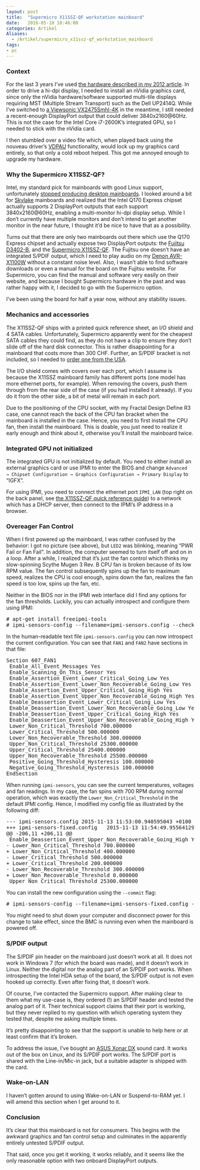 ```yaml
---
layout: post
title:  "Supermicro X11SSZ-QF workstation mainboard"
date:   2016-05-10 18:46:00
categories: Artikel
Aliases:
  - /Artikel/supermicro_x11ssz-qf_workstation_mainboard
tags:
- pc
---
```


<h3>Context</h3>

<p>
For the last 3 years I’ve used <a
href="/Artikel/buying_linux_computer_2012/">the hardware described in my 2012
article</a>. In order to drive a hi-dpi display, I needed to install an nVidia
graphics card, since only the nVidia hardware/software supported multi-tile
displays requiring MST (Multiple Stream Transport) such as the Dell UP2414Q.
While I’ve switched to <a href="/Artikel/viewsonic_vx2475smhl_4k_linux/">a
Viewsonic VX2475Smhl-4K</a> in the meantime, I still needed a recent-enough
DisplayPort output that could deliver 3840x2160@60Hz. This is not the case for
the Intel Core i7-2600K’s integrated GPU, so I needed to stick with the nVidia
card.
</p>

<p>
I then stumbled over a video file which, when played back using the nouveau
driver’s <a href="https://en.wikipedia.org/wiki/VDPAU">VDPAU</a> functionality,
would lock up my graphics card entirely, so that only a cold reboot helped.
This got me annoyed enough to upgrade my hardware.
</p>

<h3>Why the Supermicro X11SSZ-QF?</h3>

<p>
Intel, my standard pick for mainboards with good Linux support, unfortunately
<a
href="http://gizmodo.com/5978232/intel-to-stop-making-desktop-motherboards">stopped
producing desktop mainboards</a>. I looked around a bit for <a
href="https://en.wikipedia.org/wiki/Skylake_(microarchitecture)">Skylake</a>
mainboards and realized that the Intel Q170 Express chipset actually supports 2
DisplayPort outputs that each support 3840x2160@60Hz, enabling a multi-monitor
hi-dpi display setup. While I don’t currently have multiple monitors and don’t
intend to get another monitor in the near future, I thought it’d be nice to
have that as a possibility.
</p>

<p>
Turns out that there are only two mainboards out there which use the Q170
Express chipset and actually expose two DisplayPort outputs: the <a
href="http://www.fujitsu.com/global/products/computing/peripheral/mainboards/extended-lifecycle-main/pmod-177971.html">Fujitsu
D3402-B</a>, and the <a
href="http://www.supermicro.com/products/motherboard/core/q170/x11ssz-qf.cfm">Supermicro
X11SSZ-QF</a>. The Fujitsu one doesn’t have an integrated S/PDIF output, which
I need to play audio on my <a
href="http://usa.denon.com/us/product/hometheater/avreceiversht/avrx1100w">Denon
AVR-X1100W</a> without a constant noise level. Also, I wasn’t able to find
software downloads or even a manual for the board on the Fujitsu website. For
Supermicro, you can find the manual and software very easily on their website,
and because I bought Supermicro hardware in the past and was rather happy with
it, I decided to go with the Supermicro option.
</p>

<p>
I’ve been using the board for half a year now, without any stability issues.
</p>

<h3>Mechanics and accessories</h3>

<p>
The X11SSZ-QF ships with a printed quick reference sheet, an I/O shield and 4
SATA cables. Unfortunately, Supermicro apparently went for the cheapest SATA
cables they could find, as they do not have a clip to ensure they don’t slide
off of the hard disk connector. This is rather disappointing for a mainboard
that costs more than 300 CHF. Further, an S/PDIF bracket is not included, so I
needed to <a
href="http://www.amazon.com/SPDIF-Optical-Plate-Cable-Bracket/dp/B003AV944Y">order
one from the USA</a>.
</p>

<p>
The I/O shield comes with covers over each port, which I assume is because the
X11SSZ mainboard family has different ports (one model has more ethernet ports,
for example). When removing the covers, push them through from the rear side of
the case (if you had installed it already). If you do it from the other side, a
bit of metal will remain in each port.
</p>

<p>
Due to the positioning of the CPU socket, with my Fractal Design Define R3
case, one cannot reach the back of the CPU fan bracket when the mainboard is
installed in the case. Hence, you need to first install the CPU fan, then
install the mainboard. This is doable, you just need to realize it early enough
and think about it, otherwise you’ll install the mainboard twice.
</p>

<h3>Integrated GPU not initialized</h3>

<p>
The integrated GPU is not initialized by default. You need to either install an
external graphics card or use IPMI to enter the BIOS and change <code>Advanced
→ Chipset Configuration → Graphics Configuration → Primary Display</code> to
“IGFX”.
</p>

<p>
For using IPMI, you need to connect the ethernet port <code>IPMI_LAN</code>
(top right on the back panel, see <a
href="http://www.supermicro.com/QuickRefs/motherboard/Q170/QRG-1744.pdf">the
X11SSZ-QF quick reference guide</a>) to a network which has a DHCP server, then
connect to the IPMI’s IP address in a browser.
</p>

<h3>Overeager Fan Control</h3>

<p>
When I first powered up the mainboard, I was rather confused by the behavior: I got no picture (see above), but <code>LED2</code> was blinking, meaning “PWR Fail or Fan Fail”. In addition, the computer seemed to turn itself off and on in a loop. After a while, I realized that it’s just the fan control which thinks my slow-spinning Scythe Mugen 3 Rev. B CPU fan is broken because of its low RPM value. The fan control subsequently spins up the fan to maximum speed, realizes the CPU is cool enough, spins down the fan, realizes the fan speed is too low, spins up the fan, etc.
</p>

<p>
Neither in the BIOS nor in the IPMI web interface did I find any options for the fan thresholds. Luckily, you can actually introspect and configure them using IPMI:
</p>

<pre>
# apt-get install freeipmi-tools
# ipmi-sensors-config --filename=ipmi-sensors.config --checkout
</pre>

<p>
In the human-readable text file <code>ipmi-sensors.config</code> you can now introspect the current configuration. You can see that <code>FAN1</code> and <code>FAN2</code> have sections in that file:
</p>
<pre>
Section 607_FAN1
 Enable_All_Event_Messages Yes
 Enable_Scanning_On_This_Sensor Yes
 Enable_Assertion_Event_Lower_Critical_Going_Low Yes
 Enable_Assertion_Event_Lower_Non_Recoverable_Going_Low Yes
 Enable_Assertion_Event_Upper_Critical_Going_High Yes
 Enable_Assertion_Event_Upper_Non_Recoverable_Going_High Yes
 Enable_Deassertion_Event_Lower_Critical_Going_Low Yes
 Enable_Deassertion_Event_Lower_Non_Recoverable_Going_Low Yes
 Enable_Deassertion_Event_Upper_Critical_Going_High Yes
 Enable_Deassertion_Event_Upper_Non_Recoverable_Going_High Yes
 Lower_Non_Critical_Threshold 700.000000
 Lower_Critical_Threshold 500.000000
 Lower_Non_Recoverable_Threshold 300.000000
 Upper_Non_Critical_Threshold 25300.000000
 Upper_Critical_Threshold 25400.000000
 Upper_Non_Recoverable_Threshold 25500.000000
 Positive_Going_Threshold_Hysteresis 100.000000
 Negative_Going_Threshold_Hysteresis 100.000000
EndSection
</pre>

<p>
When running <code>ipmi-sensors</code>, you can see the current temperatures,
voltages and fan readings. In my case, the fan spins with 700 RPM during normal
operation, which was exactly the <code>Lower_Non_Critical_Threshold</code> in
the default IPMI config. Hence, I modified my config file as illustrated by the
following diff:
</p>

<pre>
--- ipmi-sensors.config	2015-11-13 11:53:00.940595043 +0100
+++ ipmi-sensors-fixed.config	2015-11-13 11:54:49.955641295 +0100
@@ -206,11 +206,11 @@
 Enable_Deassertion_Event_Upper_Non_Recoverable_Going_High Yes
- Lower_Non_Critical_Threshold 700.000000
+ Lower_Non_Critical_Threshold 400.000000
- Lower_Critical_Threshold 500.000000
+ Lower_Critical_Threshold 200.000000
- Lower_Non_Recoverable_Threshold 300.000000
+ Lower_Non_Recoverable_Threshold 0.000000
 Upper_Non_Critical_Threshold 25300.000000
</pre>

<p>
You can install the new configuration using the <code>--commit</code> flag:
</p>

<pre>
# ipmi-sensors-config --filename=ipmi-sensors-fixed.config --commit
</pre>

<p>
You might need to shut down your computer and disconnect power for this change to take effect, since the BMC is running even when the mainboard is powered off.
</p>

<h3>S/PDIF output</h3>

<p>
The S/PDIF pin header on the mainboard just doesn’t work at all. It does not work
in Windows 7 (for which the board was made), and it doesn’t work in Linux.
Neither the digital nor the analog part of an S/PDIF port works. When
introspecting the Intel HDA setup of the board, the S/PDIF output is not even
hooked up correctly. Even after fixing that, it doesn’t work.
</p>

<p>
Of course, I’ve contacted the Supermicro support. After making clear to them
what my use-case is, they ordered (!) an S/PDIF header and tested the analog
part of it. Their technical support claims that their port is working, but they
never replied to my question with which operating system they tested that,
despite me asking multiple times.
</p>

<p>
It’s pretty disappointing to see that the support is unable to help here or at
least confirm that it’s broken.
</p>

<p>
To address the issue, I’ve bought an <a
href="https://www.asus.com/us/Sound-Cards/Xonar_DX/specifications/">ASUS Xonar
DX</a> sound card. It works out of the box on Linux, and its S/PDIF port works.
The S/PDIF port is shared with the Line-in/Mic-in jack, but a suitable adapter
is shipped with the card.
</p>

<h3>Wake-on-LAN</h3>

<p>
I haven’t gotten around to using Wake-on-LAN or Suspend-to-RAM yet. I will
amend this section when I get around to it.
</p>

<h3>Conclusion</h3>

<p>
It’s clear that this mainboard is not for consumers. This begins with the
awkward graphics and fan control setup and culminates in the apparently
entirely untested S/PDIF output.
</p>

<p>
That said, once you get it working, it works reliably, and it seems like the
only reasonable option with two onboard DisplayPort outputs.
</p>
